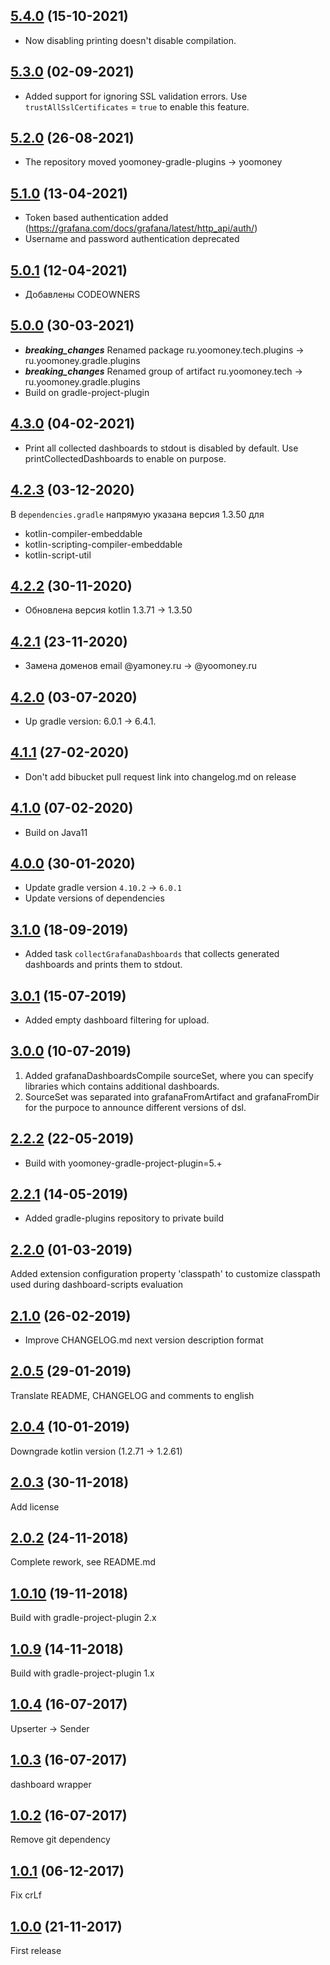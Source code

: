 ## [5.4.0](https://github.com/yoomoney/grafana-dashboard-plugin/pull/7) (15-10-2021)

* Now disabling printing doesn't disable compilation.

## [5.3.0](https://github.com/yoomoney/grafana-dashboard-plugin/pull/6) (02-09-2021)

* Added support for ignoring SSL validation errors. Use `trustAllSslCertificates` = `true` to enable this feature.

## [5.2.0](https://github.com/yoomoney/grafana-dashboard-plugin/pull/5) (26-08-2021)

* The repository moved yoomoney-gradle-plugins -> yoomoney

## [5.1.0](https://github.com/yoomoney/grafana-dashboard-plugin/pull/3) (13-04-2021)

* Token based authentication added (https://grafana.com/docs/grafana/latest/http_api/auth/)
* Username and password authentication deprecated

## [5.0.1](https://github.com/yoomoney/grafana-dashboard-plugin/pull/4) (12-04-2021)

* Добавлены CODEOWNERS

## [5.0.0](https://github.com/yoomoney/grafana-dashboard-plugin/pull/2) (30-03-2021)

* ***breaking_changes*** Renamed package ru.yoomoney.tech.plugins -> ru.yoomoney.gradle.plugins
* ***breaking_changes*** Renamed group of artifact ru.yoomoney.tech -> ru.yoomoney.gradle.plugins
* Build on gradle-project-plugin

## [4.3.0]() (04-02-2021)

* Print all collected dashboards to stdout is disabled by default. Use printCollectedDashboards to enable on purpose.

## [4.2.3]() (03-12-2020)

В `dependencies.gradle` напрямую указана версия 1.3.50 для
* kotlin-compiler-embeddable
* kotlin-scripting-compiler-embeddable
* kotlin-script-util

## [4.2.2]() (30-11-2020)

* Обновлена версия kotlin 1.3.71 -> 1.3.50

## [4.2.1]() (23-11-2020)

* Замена доменов email @yamoney.ru -> @yoomoney.ru

## [4.2.0]() (03-07-2020)

* Up gradle version: 6.0.1 -> 6.4.1.

## [4.1.1]() (27-02-2020)

* Don't add bibucket pull request link into changelog.md on release

## [4.1.0]() (07-02-2020)

* Build on Java11

## [4.0.0]() (30-01-2020)

* Update gradle version `4.10.2` -> `6.0.1`
* Update versions of dependencies

## [3.1.0]() (18-09-2019)

* Added task `collectGrafanaDashboards` that collects generated dashboards and prints them to stdout.

## [3.0.1]() (15-07-2019)

* Added empty dashboard filtering for upload.

## [3.0.0]() (10-07-2019)

1. Added grafanaDashboardsCompile sourceSet, where you can specify libraries which contains additional
dashboards.
2. SourceSet was separated into grafanaFromArtifact and grafanaFromDir for the purpoce to announce different versions of dsl.

## [2.2.2]() (22-05-2019)

* Build with yoomoney-gradle-project-plugin=5.+

## [2.2.1]() (14-05-2019)

* Added gradle-plugins repository to private build

## [2.2.0]() (01-03-2019)

Added extension configuration property 'classpath'
to customize classpath used during dashboard-scripts evaluation

## [2.1.0]() (26-02-2019)

* Improve CHANGELOG.md next version description format

## [2.0.5]() (29-01-2019)

Translate README, CHANGELOG and comments to english

## [2.0.4]() (10-01-2019)

Downgrade kotlin version (1.2.71 -> 1.2.61)

## [2.0.3]() (30-11-2018)

Add license

## [2.0.2]() (24-11-2018)

Complete rework, see README.md

## [1.0.10]() (19-11-2018)

Build with gradle-project-plugin 2.x

## [1.0.9]() (14-11-2018)

Build with gradle-project-plugin 1.x

## [1.0.4]() (16-07-2017)

Upserter -> Sender

## [1.0.3]() (16-07-2017)

dashboard wrapper

## [1.0.2]() (16-07-2017)

Remove git dependency

## [1.0.1]() (06-12-2017)

Fix crLf

## [1.0.0]() (21-11-2017)

First release